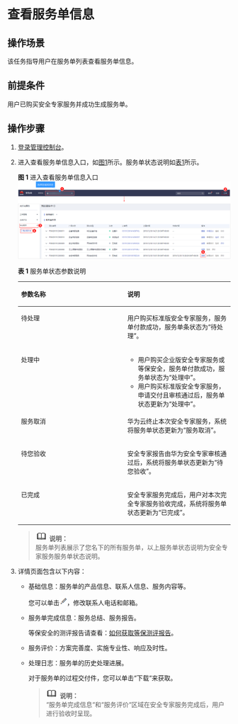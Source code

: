 # 查看服务单信息<a name="ses_01_0021"></a>

## 操作场景<a name="section6530676516634"></a>

该任务指导用户在服务单列表查看服务单信息。

## 前提条件<a name="section6205788316731"></a>

用户已购买安全专家服务并成功生成服务单。

## 操作步骤<a name="section4980422016839"></a>

1.  [登录管理控制台](https://console.huaweicloud.com)。
2.  进入查看服务单信息入口，如[图1](#zh-cn_topic_0120428366_fig17532142516127)所示。服务单状态说明如[表1](#table16811172155017)所示。

    **图 1**  进入查看服务单信息入口<a name="zh-cn_topic_0120428366_fig17532142516127"></a>  
    ![](figures/进入查看服务单信息入口.png "进入查看服务单信息入口")

    **表 1**  服务单状态参数说明

    <a name="table16811172155017"></a>
    <table><thead align="left"><tr id="row1081210213509"><th class="cellrowborder" valign="top" width="50%" id="mcps1.2.3.1.1"><p id="p4812223503"><a name="p4812223503"></a><a name="p4812223503"></a>参数名称</p>
    </th>
    <th class="cellrowborder" valign="top" width="50%" id="mcps1.2.3.1.2"><p id="p58121214508"><a name="p58121214508"></a><a name="p58121214508"></a>说明</p>
    </th>
    </tr>
    </thead>
    <tbody><tr id="row1581215285019"><td class="cellrowborder" valign="top" width="50%" headers="mcps1.2.3.1.1 "><p id="p481220217501"><a name="p481220217501"></a><a name="p481220217501"></a>待处理</p>
    </td>
    <td class="cellrowborder" valign="top" width="50%" headers="mcps1.2.3.1.2 "><p id="p81141637195414"><a name="p81141637195414"></a><a name="p81141637195414"></a>用户购买标准版安全专家服务，服务单付款成功，服务单条状态为<span class="parmvalue" id="parmvalue5114143714543"><a name="parmvalue5114143714543"></a><a name="parmvalue5114143714543"></a>“待处理”</span>。</p>
    </td>
    </tr>
    <tr id="row1281272165011"><td class="cellrowborder" valign="top" width="50%" headers="mcps1.2.3.1.1 "><p id="p168124295018"><a name="p168124295018"></a><a name="p168124295018"></a>处理中</p>
    </td>
    <td class="cellrowborder" valign="top" width="50%" headers="mcps1.2.3.1.2 "><a name="ul592514685410"></a><a name="ul592514685410"></a><ul id="ul592514685410"><li>用户购买企业版安全专家服务或等保安全，服务单付款成功，服务单状态为<span class="parmvalue" id="parmvalue1792544685416"><a name="parmvalue1792544685416"></a><a name="parmvalue1792544685416"></a>“处理中”</span>。</li><li>用户购买标准版安全专家服务，申请交付且审核通过后，服务单状态更新为<span class="parmvalue" id="parmvalue199253461546"><a name="parmvalue199253461546"></a><a name="parmvalue199253461546"></a>“处理中”</span>。</li></ul>
    </td>
    </tr>
    <tr id="row581222165016"><td class="cellrowborder" valign="top" width="50%" headers="mcps1.2.3.1.1 "><p id="p19812529505"><a name="p19812529505"></a><a name="p19812529505"></a>服务取消</p>
    </td>
    <td class="cellrowborder" valign="top" width="50%" headers="mcps1.2.3.1.2 "><p id="p9812224508"><a name="p9812224508"></a><a name="p9812224508"></a>华为云终止本次安全专家服务，系统将服务单状态更新为<span class="parmvalue" id="parmvalue1935310110558"><a name="parmvalue1935310110558"></a><a name="parmvalue1935310110558"></a>“服务取消”</span>。</p>
    </td>
    </tr>
    <tr id="row158121626507"><td class="cellrowborder" valign="top" width="50%" headers="mcps1.2.3.1.1 "><p id="p881214210500"><a name="p881214210500"></a><a name="p881214210500"></a>待您验收</p>
    </td>
    <td class="cellrowborder" valign="top" width="50%" headers="mcps1.2.3.1.2 "><p id="p101141237115413"><a name="p101141237115413"></a><a name="p101141237115413"></a>安全专家报告由华为安全专家审核通过后，系统将服务单状态更新为<span class="parmvalue" id="parmvalue18114237195416"><a name="parmvalue18114237195416"></a><a name="parmvalue18114237195416"></a>“待您验收”</span>。</p>
    </td>
    </tr>
    <tr id="row1081216213507"><td class="cellrowborder" valign="top" width="50%" headers="mcps1.2.3.1.1 "><p id="p98125211507"><a name="p98125211507"></a><a name="p98125211507"></a>已完成</p>
    </td>
    <td class="cellrowborder" valign="top" width="50%" headers="mcps1.2.3.1.2 "><p id="p1111415372543"><a name="p1111415372543"></a><a name="p1111415372543"></a>安全专家服务完成后，用户对本次完全专家服务验收完成，系统将服务单状态更新为<span class="parmvalue" id="parmvalue1311420371545"><a name="parmvalue1311420371545"></a><a name="parmvalue1311420371545"></a>“已完成”</span>。</p>
    </td>
    </tr>
    </tbody>
    </table>

    >![](public_sys-resources/icon-note.gif) **说明：**   
    >服务单列表展示了您名下的所有服务单，以上服务单状态说明为安全专家服务服务单状态说明。  

3.  详情页面包含以下内容：
    -   基础信息：服务单的产品信息、联系人信息、服务内容等。

        您可以单击![](figures/icon-编辑图标.png)，修改联系人电话和邮箱。

    -   服务单完成信息：服务总结、服务报告。

        等保安全的测评报告请查看：[如何获取等保测评报告](https://support.huaweicloud.com/ses_faq/ses_01_0069.html)。

    -   服务评价：方案完善度、实施专业性、响应及时性。
    -   处理日志：服务单的历史处理进展。

        对于服务单的过程交付件，您可以单击“下载“来获取。

        >![](public_sys-resources/icon-note.gif) **说明：**   
        >“服务单完成信息“和“服务评价“区域在安全专家服务完成后，用户进行验收时呈现。  



